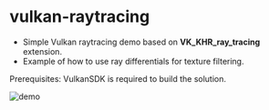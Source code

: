 # vulkan-raytracing

* Simple Vulkan raytracing demo based on __VK_KHR_ray_tracing__ extension.
* Example of how to use ray differentials for texture filtering.

Prerequisites: VulkanSDK is required to build the solution.

![demo](https://user-images.githubusercontent.com/4964024/48605463-26722a00-e97d-11e8-9548-65de42d50c21.png)
